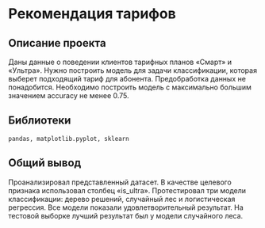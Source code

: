 # Рекомендация тарифов

## Описание проекта
Даны данные о поведении клиентов тарифных планов «Смарт» и «Ультра». Нужно построить модель для задачи классификации, которая выберет подходящий тариф для абонента. Предобработка данных не понадобится.
Необходимо построить модель с максимально большим значением accuracy не менее 0.75. 
## Библиотеки
`pandas, matplotlib.pyplot, sklearn`

## Общий вывод
Проанализировал представленный датасет. В качестве целевого признака использовал столбец «is_ultra». Протестировал три модели классификации: дерево решений, случайный лес и логистическая регрессия. Все модели показали удовлетворительный результат. На тестовой выборке лучший результат был у модели случайного леса.
